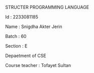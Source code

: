 STRUCTER PROGRAMMING LANGUAGE


Id        : 2233081185

Name      : Snigdha Akter Jerin

Batch     : 60

Section   : E


Depaetment of CSE

Course teacher : Tofayet Sultan
